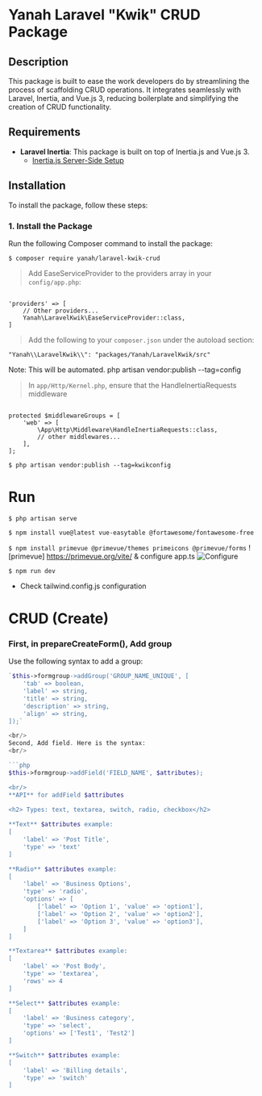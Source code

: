 # Yanah Laravel "Kwik" CRUD Package

## Description

This package is built to ease the work developers do by streamlining the process of scaffolding CRUD operations. It integrates seamlessly with Laravel, Inertia, and Vue.js 3, reducing boilerplate and simplifying the creation of CRUD functionality.

## Requirements

- **Laravel Inertia**: This package is built on top of Inertia.js and Vue.js 3.
  - [Inertia.js Server-Side Setup](https://inertiajs.com/server-side-setup)

## Installation

To install the package, follow these steps:

### 1. Install the Package

Run the following Composer command to install the package:


`$ composer require yanah/laravel-kwik-crud`


> Add EaseServiceProvider to the providers array in your `config/app.php`:

<code>
'providers' => [
    // Other providers...
    Yanah\LaravelKwik\EaseServiceProvider::class,
]
</code>

> Add the following to your `composer.json` under the autoload section:

`"Yanah\\LaravelKwik\\": "packages/Yanah/LaravelKwik/src"`

Note: This will be automated. php artisan vendor:publish --tag=config

> In `app/Http/Kernel.php`, ensure that the HandleInertiaRequests middleware 

<code>
protected $middlewareGroups = [
    'web' => [
        \App\Http\Middleware\HandleInertiaRequests::class,
        // other middlewares...
    ],
];
</code>

`$ php artisan vendor:publish --tag=kwikconfig`

# Run

`$ php artisan serve`

`$ npm install vue@latest vue-easytable @fortawesome/fontawesome-free`

`$ npm install primevue @primevue/themes primeicons @primevue/forms` 
![primevue] https://primevue.org/vite/ & configure app.ts ![Configure](https://i.imgur.com/A5kDDjM.png)

`$ npm run dev`

- Check tailwind.config.js configuration

# CRUD (Create)

### First, in prepareCreateForm(), Add group

Use the following syntax to add a group:

```php
`$this->formgroup->addGroup('GROUP_NAME_UNIQUE', [
    'tab' => boolean,
    'label' => string,
    'title' => string,
    'description' => string,
    'align' => string,
]);`

<br/>
Second, Add field. Here is the syntax:
<br/>

```php
$this->formgroup->addField('FIELD_NAME', $attributes);

<br/>
**API** for addField $attributes
 
<h2> Types: text, textarea, switch, radio, checkbox</h2>

**Text** $attributes example:
[
    'label' => 'Post Title',
    'type' => 'text'
]

**Radio** $attributes example:
[
    'label' => 'Business Options',
    'type' => 'radio',
    'options' => [
        ['label' => 'Option 1', 'value' => 'option1'],
        ['label' => 'Option 2', 'value' => 'option2'],
        ['label' => 'Option 3', 'value' => 'option3'],
    ]
]

**Textarea** $attributes example:
[
    'label' => 'Post Body',
    'type' => 'textarea',
    'rows' => 4
]

**Select** $attributes example:
[
    'label' => 'Business category',
    'type' => 'select',
    'options' => ['Test1', 'Test2']
]

**Switch** $attributes example:
[
    'label' => 'Billing details',
    'type' => 'switch'
]